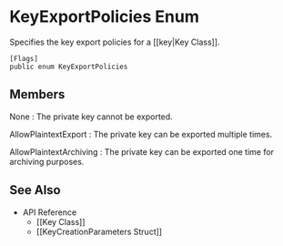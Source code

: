 # KeyExportPolicies Enum

Specifies the key export policies for a [[key|Key Class]].

    [Flags]
    public enum KeyExportPolicies


## Members

None
: The private key cannot be exported.

AllowPlaintextExport
: The private key can be exported multiple times.

AllowPlaintextArchiving
: The private key can be exported one time for archiving purposes.


## See Also

* API Reference
    * [[Key Class]]
    * [[KeyCreationParameters Struct]]
